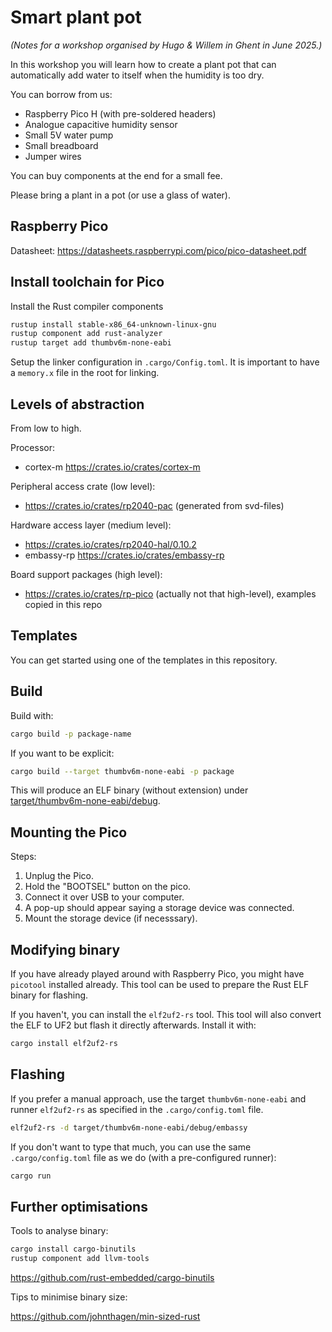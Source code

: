 # Smart plant pot

_(Notes for a workshop organised by Hugo & Willem in Ghent in June 2025.)_

In this workshop you will learn how to create a plant pot that can automatically add water to itself when the humidity is too dry.

You can borrow from us:

- Raspberry Pico H (with pre-soldered headers)
- Analogue capacitive humidity sensor
- Small 5V water pump
- Small breadboard
- Jumper wires

You can buy components at the end for a small fee.

Please bring a plant in a pot (or use a glass of water). 

## Raspberry Pico

Datasheet: https://datasheets.raspberrypi.com/pico/pico-datasheet.pdf

## Install toolchain for Pico

Install the Rust compiler components

```bash
rustup install stable-x86_64-unknown-linux-gnu
rustup component add rust-analyzer
rustup target add thumbv6m-none-eabi
```

Setup the linker configuration in `.cargo/Config.toml`. It is important to have a `memory.x` file in the root for linking.


## Levels of abstraction

From low to high.

Processor: 
- cortex-m https://crates.io/crates/cortex-m

Peripheral access crate (low level):
- https://crates.io/crates/rp2040-pac (generated from svd-files)


Hardware access layer (medium level): 
- https://crates.io/crates/rp2040-hal/0.10.2
- embassy-rp https://crates.io/crates/embassy-rp

Board support packages (high level):
-  https://crates.io/crates/rp-pico (actually not that high-level), examples copied in this repo

## Templates

You can get started using one of the templates in this repository.

## Build

Build with:

```bash
cargo build -p package-name
```

If you want to be explicit:

```bash
cargo build --target thumbv6m-none-eabi -p package
```

This will produce an ELF binary (without extension) under [target/thumbv6m-none-eabi/debug](./target/thumbv6m-none-eabidy).

## Mounting the Pico

Steps:

1. Unplug the Pico.
2. Hold the "BOOTSEL" button on the pico.
3. Connect it over USB to your computer.
4. A pop-up should appear saying a storage device was connected.
5. Mount the storage device (if necesssary).


## Modifying binary

If you have already played around with Raspberry Pico, you might have `picotool` installed already. This tool can be used to prepare the Rust ELF binary for flashing.


If you haven't, you can  install the `elf2uf2-rs` tool. This tool will also convert the ELF to UF2 but flash it directly afterwards. Install it with:

```bash
cargo install elf2uf2-rs
```

## Flashing

If you prefer a manual approach, use the target `thumbv6m-none-eabi` and runner `elf2uf2-rs` as specified in the `.cargo/config.toml` file.

```bash
elf2uf2-rs -d target/thumbv6m-none-eabi/debug/embassy
```
If you don't want to type that much, you can use the same `.cargo/config.toml` file as we do (with a pre-configured runner):

```bash
cargo run
```


## Further optimisations

Tools to analyse binary:

```bash
cargo install cargo-binutils
rustup component add llvm-tools
```

https://github.com/rust-embedded/cargo-binutils


Tips to minimise binary size:

https://github.com/johnthagen/min-sized-rust
